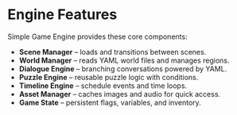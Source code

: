 # Engine Features

Simple Game Engine provides these core components:

- **Scene Manager** – loads and transitions between scenes.
- **World Manager** – reads YAML world files and manages regions.
- **Dialogue Engine** – branching conversations powered by YAML.
- **Puzzle Engine** – reusable puzzle logic with conditions.
- **Timeline Engine** – schedule events and time loops.
- **Asset Manager** – caches images and audio for quick access.
- **Game State** – persistent flags, variables, and inventory.
